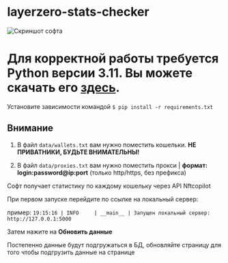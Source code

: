 # layerzero-stats-checker

![Скриншот софта](https://i.imgur.com/zXjqZiH.png)


# Для корректной работы требуется Python версии 3.11. Вы можете скачать его [здесь](https://www.python.org/downloads/release/python-3110).


Установите зависимости командой `$ pip install -r requirements.txt`


## Внимание  
1. В файл `data/wallets.txt` вам нужно поместить кошельки. **НЕ ПРИВАТНИКИ, БУДЬТЕ ВНИМАТЕЛЬНЫ!**

2. В файл `data/proxies.txt` вам нужно поместить прокси | **формат: login:password@ip:port** (только http/https, без префикса)


Софт получает статистику по каждому кошельку через API Nftcopilot

При первом запуске перейдите по ссылке на локальный сервер:

пример: `19:15:16 | INFO     | __main__ | Запущен локальный сервер: http://127.0.0.1:5000`

Затем нажите на **Обновить данные**

Постепенно данные будут подгружаться в БД, обновляйте страницу для того чтобы подгрузить данные на странице

